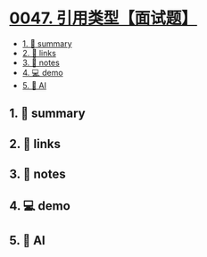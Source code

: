 # [0047. 引用类型【面试题】](https://github.com/Tdahuyou/javascript/tree/main/0047.%20%E5%BC%95%E7%94%A8%E7%B1%BB%E5%9E%8B%E3%80%90%E9%9D%A2%E8%AF%95%E9%A2%98%E3%80%91)


<!-- region:toc -->
- [1. 📝 summary](#1--summary-23)
- [2. 🔗 links](#2--links-23)
- [3. 📒 notes](#3--notes-23)
- [4. 💻 demo](#4--demo-23)
- [5. 🤖 AI](#5--ai-23)
<!-- endregion:toc -->

## 1. 📝 summary

## 2. 🔗 links
## 3. 📒 notes
## 4. 💻 demo
## 5. 🤖 AI
